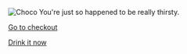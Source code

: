 ![Choco](https://encrypted-tbn0.gstatic.com/images?q=tbn%3AANd9GcSAJe_nvF3qpFaNkYN5gwTj5ptZgykbo3kV7sJoSpLFhNmq23RA)
You're just so happened to be really thirsty.

[Go to checkout](Checkout.md)

[Drink it now](Drink.md)